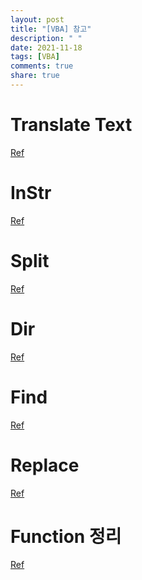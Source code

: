 ```yaml
---
layout: post
title: "[VBA] 참고"
description: " "
date: 2021-11-18
tags: [VBA]
comments: true
share: true
---
```



Translate Text 
=====
[Ref](https://stackoverflow.com/questions/19098260/translate-text-using-vba)


InStr  
=====
[Ref](https://sejinworld.tistory.com/32?category=271582)


Split
====
[Ref](http://officetanaka.net/excel/vba/tips/tips62.htm)

Dir
====
[Ref](https://stat-and-news-by-daragon9.tistory.com/246)


Find
====
[Ref](https://www.tipsfound.com/vba/07030)

Replace
====
[Ref](http://officetanaka.net/excel/vba/function/replace.htm)


Function 정리
=====
[Ref](http://gilbutbook.tistory.com/1139)
